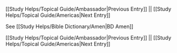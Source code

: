 [[Study Helps/Topical Guide/Ambassador|Previous Entry]]  ||  [[Study Helps/Topical Guide/Americas|Next Entry]]

 See [[Study Helps/Bible Dictionary/Amen|BD Amen]]

[[Study Helps/Topical Guide/Ambassador|Previous Entry]]  ||  [[Study Helps/Topical Guide/Americas|Next Entry]]